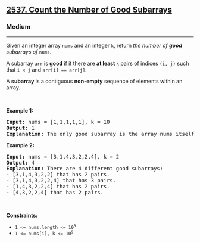 <h2><a href="https://leetcode.com/problems/count-the-number-of-good-subarrays/">2537. Count the Number of Good Subarrays</a></h2><h3>Medium</h3><hr><div><p>Given an integer array <code>nums</code> and an integer <code>k</code>, return <em>the number of <strong>good</strong> subarrays of</em> <code>nums</code>.</p>

<p>A subarray <code>arr</code> is <strong>good</strong> if it there are <strong>at least </strong><code>k</code> pairs of indices <code>(i, j)</code> such that <code>i &lt; j</code> and <code>arr[i] == arr[j]</code>.</p>

<p>A <strong>subarray</strong> is a contiguous <strong>non-empty</strong> sequence of elements within an array.</p>

<p>&nbsp;</p>
<p><strong class="example">Example 1:</strong></p>

<pre><strong>Input:</strong> nums = [1,1,1,1,1], k = 10
<strong>Output:</strong> 1
<strong>Explanation:</strong> The only good subarray is the array nums itself.
</pre>

<p><strong class="example">Example 2:</strong></p>

<pre><strong>Input:</strong> nums = [3,1,4,3,2,2,4], k = 2
<strong>Output:</strong> 4
<strong>Explanation:</strong> There are 4 different good subarrays:
- [3,1,4,3,2,2] that has 2 pairs.
- [3,1,4,3,2,2,4] that has 3 pairs.
- [1,4,3,2,2,4] that has 2 pairs.
- [4,3,2,2,4] that has 2 pairs.
</pre>

<p>&nbsp;</p>
<p><strong>Constraints:</strong></p>

<ul>
	<li><code>1 &lt;= nums.length &lt;= 10<sup>5</sup></code></li>
	<li><code>1 &lt;= nums[i], k &lt;= 10<sup>9</sup></code></li>
</ul>
</div>